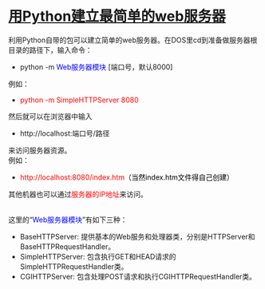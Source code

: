 <h1 class="postTitle">
	<a id="cb_post_title_url" class="postTitle2" href="http://www.cnblogs.com/xuxn/archive/2011/02/14/build-simple-web-server-with-python.html">用Python建立最简单的web服务器</a> 
</h1>
<div id="cnblogs_post_body">
	<p>
		利用Python自带的包可以建立简单的web服务器。在DOS里cd到准备做服务器根目录的路径下，输入命令：
	</p>
	<ul>
		<li>
			python -m <span style="color:#0000ff;">Web服务器模块</span> [端口号，默认8000]
		</li>
	</ul>
例如：<br />
	<ul>
		<li>
			<span style="color:#ff0000;">python -m SimpleHTTPServer 8080</span>
		</li>
	</ul>
	<p>
		然后就可以在浏览器中输入
	</p>
	<ul>
		<li>
			http://localhost:端口号/路径
		</li>
	</ul>
来访问服务器资源。&nbsp;<br />
例如：<br />
	<ul>
		<li>
			<span style="color:#ff0000;">http://localhost:8080/index.htm<span style="color:#000000;">（当然index.htm文件得自己创建）</span></span>
		</li>
	</ul>
其他机器也可以通过<span style="color:#ff0000;">服务器的IP地址</span>来访问。<br />
<br />
	<p>
		这里的“<span style="color:#0000ff;">Web服务器模块</span>”有如下三种：
	</p>
	<ul>
		<li>
			BaseHTTPServer: 提供基本的Web服务和处理器类，分别是HTTPServer和BaseHTTPRequestHandler。
		</li>
		<li>
			SimpleHTTPServer: 包含执行GET和HEAD请求的SimpleHTTPRequestHandler类。
		</li>
		<li>
			CGIHTTPServer: 包含处理POST请求和执行CGIHTTPRequestHandler类。
		</li>
	</ul>
</div>